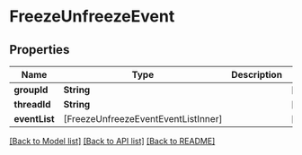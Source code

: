 # FreezeUnfreezeEvent

## Properties
Name | Type | Description | Notes
------------ | ------------- | ------------- | -------------
**groupId** | **String** |  | [optional] 
**threadId** | **String** |  | [optional] 
**eventList** | [FreezeUnfreezeEventEventListInner] |  | [optional] 

[[Back to Model list]](../README.md#documentation-for-models) [[Back to API list]](../README.md#documentation-for-api-endpoints) [[Back to README]](../README.md)


